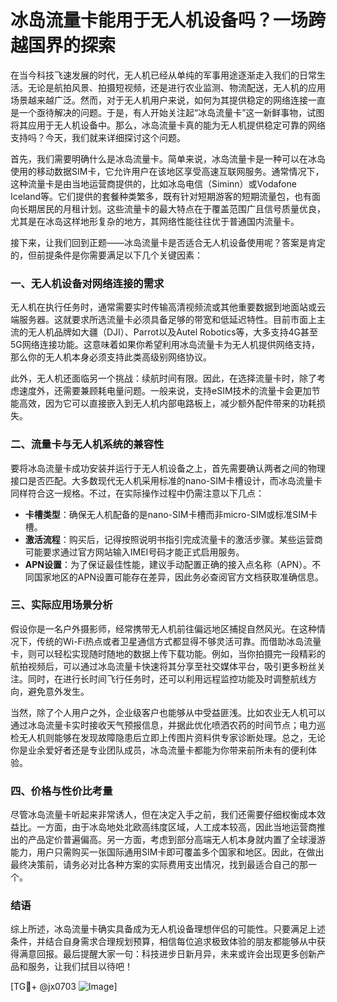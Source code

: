 # 冰岛流量卡能用于无人机设备吗？一场跨越国界的探索

在当今科技飞速发展的时代，无人机已经从单纯的军事用途逐渐走入我们的日常生活。无论是航拍风景、拍摄短视频，还是进行农业监测、物流配送，无人机的应用场景越来越广泛。然而，对于无人机用户来说，如何为其提供稳定的网络连接一直是一个亟待解决的问题。于是，有人开始关注起“冰岛流量卡”这一新鲜事物，试图将其应用于无人机设备中。那么，冰岛流量卡真的能为无人机提供稳定可靠的网络支持吗？今天，我们就来详细探讨这个问题。

首先，我们需要明确什么是冰岛流量卡。简单来说，冰岛流量卡是一种可以在冰岛使用的移动数据SIM卡，它允许用户在该地区享受高速互联网服务。通常情况下，这种流量卡是由当地运营商提供的，比如冰岛电信（Siminn）或Vodafone Iceland等。它们提供的套餐种类繁多，既有针对短期游客的短期流量包，也有面向长期居民的月租计划。这些流量卡的最大特点在于覆盖范围广且信号质量优良，尤其是在冰岛这样地形复杂的地方，其网络性能往往优于普通国内流量卡。

接下来，让我们回到正题——冰岛流量卡是否适合无人机设备使用呢？答案是肯定的，但前提条件是你需要满足以下几个关键因素：

### 一、无人机设备对网络连接的需求
无人机在执行任务时，通常需要实时传输高清视频流或其他重要数据到地面站或云端服务器。这就要求所选流量卡必须具备足够的带宽和低延迟特性。目前市面上主流的无人机品牌如大疆（DJI）、Parrot以及Autel Robotics等，大多支持4G甚至5G网络连接功能。这意味着如果你希望利用冰岛流量卡为无人机提供网络支持，那么你的无人机本身必须支持此类高级别网络协议。

此外，无人机还面临另一个挑战：续航时间有限。因此，在选择流量卡时，除了考虑速度外，还需要兼顾耗电量问题。一般来说，支持eSIM技术的流量卡会更加节能高效，因为它可以直接嵌入到无人机内部电路板上，减少额外配件带来的功耗损失。

### 二、流量卡与无人机系统的兼容性
要将冰岛流量卡成功安装并运行于无人机设备之上，首先需要确认两者之间的物理接口是否匹配。大多数现代无人机采用标准的nano-SIM卡槽设计，而冰岛流量卡同样符合这一规格。不过，在实际操作过程中仍需注意以下几点：
- **卡槽类型**：确保无人机配备的是nano-SIM卡槽而非micro-SIM或标准SIM卡槽。
- **激活流程**：购买后，记得按照说明书指引完成流量卡的激活步骤。某些运营商可能要求通过官方网站输入IMEI号码才能正式启用服务。
- **APN设置**：为了保证最佳性能，建议手动配置正确的接入点名称（APN）。不同国家地区的APN设置可能存在差异，因此务必查阅官方文档获取准确信息。

### 三、实际应用场景分析
假设你是一名户外摄影师，经常携带无人机前往偏远地区捕捉自然风光。在这种情况下，传统的Wi-Fi热点或者卫星通信方式都显得不够灵活可靠。而借助冰岛流量卡，则可以轻松实现随时随地的数据上传下载功能。例如，当你拍摄完一段精彩的航拍视频后，可以通过冰岛流量卡快速将其分享至社交媒体平台，吸引更多粉丝关注。同时，在进行长时间飞行任务时，还可以利用远程监控功能及时调整航线方向，避免意外发生。

当然，除了个人用户之外，企业级客户也能够从中受益匪浅。比如农业无人机可以通过冰岛流量卡实时接收天气预报信息，并据此优化喷洒农药的时间节点；电力巡检无人机则能够在发现故障隐患后立即上传图片资料供专家诊断处理。总之，无论你是业余爱好者还是专业团队成员，冰岛流量卡都能为你带来前所未有的便利体验。

### 四、价格与性价比考量
尽管冰岛流量卡听起来非常诱人，但在决定入手之前，我们还需要仔细权衡成本效益比。一方面，由于冰岛地处北欧高纬度区域，人工成本较高，因此当地运营商推出的产品定价普遍偏高。另一方面，考虑到部分高端无人机本身就内置了全球漫游能力，用户只需购买一张国际通用SIM卡即可覆盖多个国家和地区。因此，在做出最终决策前，请务必对比各种方案的实际费用支出情况，找到最适合自己的那一个。

### 结语
综上所述，冰岛流量卡确实具备成为无人机设备理想伴侣的可能性。只要满足上述条件，并结合自身需求合理规划预算，相信每位追求极致体验的朋友都能够从中获得满意回报。最后提醒大家一句：科技进步日新月异，未来或许会出现更多创新产品和服务，让我们拭目以待吧！

[TG💪+ @jx0703 ![Image](https://github.com/user-attachments/assets/dbca1d08-cadb-493c-b0ec-ad6f7a83f270)]